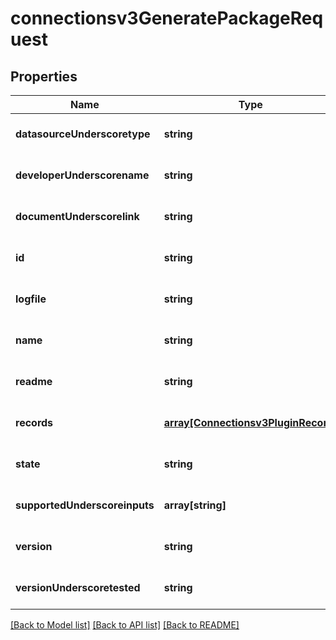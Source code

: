 # connectionsv3GeneratePackageRequest

## Properties
Name | Type | Description | Notes
------------ | ------------- | ------------- | -------------
**datasourceUnderscoretype** | **string** | datasource type | [optional] [default to null]
**developerUnderscorename** | **string** | developer | [optional] [default to null]
**documentUnderscorelink** | **string** | link to documentation | [optional] [default to null]
**id** | **string** | id | [optional] [default to null]
**logfile** | **string** | logfile | [optional] [default to null]
**name** | **string** | plugin name | [optional] [default to null]
**readme** | **string** | readme | [optional] [default to null]
**records** | [**array[Connectionsv3PluginRecord]**](Connectionsv3PluginRecord.md) | records | [optional] [default to null]
**state** | **string** | plugin state | [optional] [default to null]
**supportedUnderscoreinputs** | **array[string]** | plugin type | [optional] [default to null]
**version** | **string** | version | [optional] [default to null]
**versionUnderscoretested** | **string** | version tested | [optional] [default to null]

[[Back to Model list]](../README.md#documentation-for-models) [[Back to API list]](../README.md#documentation-for-api-endpoints) [[Back to README]](../README.md)


